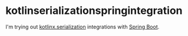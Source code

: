 # kotlinserializationspringintegration

I'm trying out [kotlinx.serialization](https://kotlinlang.org/docs/serialization.html) integrations with [Spring Boot](https://spring.io/projects/spring-boot).